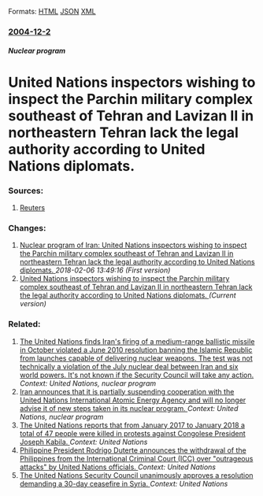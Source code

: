 
Formats: [HTML](/news/2004/12/2/united-nations-inspectors-wishing-to-inspect-the-parchin-military-complex-southeast-of-tehran-and-lavizan-nbsp-ii-in-northeastern-tehran-la.html)  [JSON](/news/2004/12/2/united-nations-inspectors-wishing-to-inspect-the-parchin-military-complex-southeast-of-tehran-and-lavizan-nbsp-ii-in-northeastern-tehran-la.json)  [XML](/news/2004/12/2/united-nations-inspectors-wishing-to-inspect-the-parchin-military-complex-southeast-of-tehran-and-lavizan-nbsp-ii-in-northeastern-tehran-la.xml)  

### [2004-12-2](/news/2004/12/2/index.md)

##### Nuclear program
#  United Nations inspectors wishing to inspect the Parchin military complex southeast of Tehran and Lavizan&nbsp;II in northeastern Tehran lack the legal authority according to United Nations diplomats. 




### Sources:

1. [Reuters](https://www.reuters.com/newsArticle.jhtml?type=worldNews&storyID=6978841&section=news)

### Changes:

1. [Nuclear program of Iran: United Nations inspectors wishing to inspect the Parchin military complex southeast of Tehran and Lavizan&nbsp;II in northeastern Tehran lack the legal authority according to United Nations diplomats. ](/news/2004/12/2/nuclear-program-of-iran-united-nations-inspectors-wishing-to-inspect-the-parchin-military-complex-southeast-of-tehran-and-lavizan-nbsp-ii-i.md) _2018-02-06 13:49:16 (First version)_
1. [ United Nations inspectors wishing to inspect the Parchin military complex southeast of Tehran and Lavizan&nbsp;II in northeastern Tehran lack the legal authority according to United Nations diplomats. ](/news/2004/12/2/united-nations-inspectors-wishing-to-inspect-the-parchin-military-complex-southeast-of-tehran-and-lavizan-nbsp-ii-in-northeastern-tehran-la.md) _(Current version)_

### Related:

1. [The United Nations finds Iran's firing of a medium-range ballistic missile in October violated a June 2010 resolution banning the Islamic Republic from launches capable of delivering nuclear weapons. The test was not technically a violation of the July nuclear deal between Iran and six world powers. It's not known if the Security Council will take any action. ](/news/2015/12/15/the-united-nations-finds-iran-s-firing-of-a-medium-range-ballistic-missile-in-october-violated-a-june-2010-resolution-banning-the-islamic-re.md) _Context: United Nations, nuclear program_
2. [ Iran announces that it is partially suspending cooperation with the United Nations International Atomic Energy Agency and will no longer advise it of new steps taken in its nuclear program. ](/news/2007/03/25/iran-announces-that-it-is-partially-suspending-cooperation-with-the-united-nations-international-atomic-energy-agency-and-will-no-longer-ad.md) _Context: United Nations, nuclear program_
3. [The United Nations reports that from January 2017 to January 2018 a total of 47 people were killed in protests against Congolese President Joseph Kabila. ](/news/2018/03/19/the-united-nations-reports-that-from-january-2017-to-january-2018-a-total-of-47-people-were-killed-in-protests-against-congolese-president-j.md) _Context: United Nations_
4. [Philippine President Rodrigo Duterte announces the withdrawal of the Philippines from the International Criminal Court (ICC) over "outrageous attacks" by United Nations officials. ](/news/2018/03/14/philippine-president-rodrigo-duterte-announces-the-withdrawal-of-the-philippines-from-the-international-criminal-court-icc-over-outrageou.md) _Context: United Nations_
5. [The United Nations Security Council unanimously approves a resolution demanding a 30-day ceasefire in Syria. ](/news/2018/02/24/the-united-nations-security-council-unanimously-approves-a-resolution-demanding-a-30-day-ceasefire-in-syria.md) _Context: United Nations_
